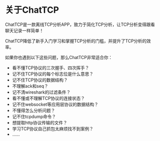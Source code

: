 # 关于ChatTCP

ChatTCP是一款离线TCP分析APP，致力于简化TCP分析，让TCP分析变得跟看聊天记录一样简单！

ChatTCP降低了新手入门学习和掌握TCP分析的门槛，并提升了TCP分析的效率。

如果你也遇到以下这些问题，那么ChatTCP非常适合你：

* 看不懂TCP协议的三次握手、四次挥手？
* 记不住TCP协议的每个标志位是什么意思？
* 记不住TCP协议的数据结构？
* 不理解ack和seq？
* 记不清wireshark的过滤条件？
* 看不懂或不理解TCP协议的连接状态？
* 记不住websocket等应用层协议的数据结构？
* 不懂得怎么分析问题？
* 记不住tcpdump命令？
* 想提取http协议传输的文件？
* 学习TCP协议自己抓包太麻烦找不到案例？
* ......

